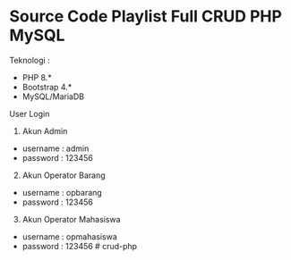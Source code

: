 # Source Code Playlist Full CRUD PHP MySQL
Teknologi :
- PHP 8.*
- Bootstrap 4.*
- MySQL/MariaDB

User Login
1. Akun Admin
- username : admin
- password : 123456

2. Akun Operator Barang
- username : opbarang
- password : 123456

3. Akun Operator Mahasiswa
- username : opmahasiswa
- password : 123456
#   c r u d - p h p  
 